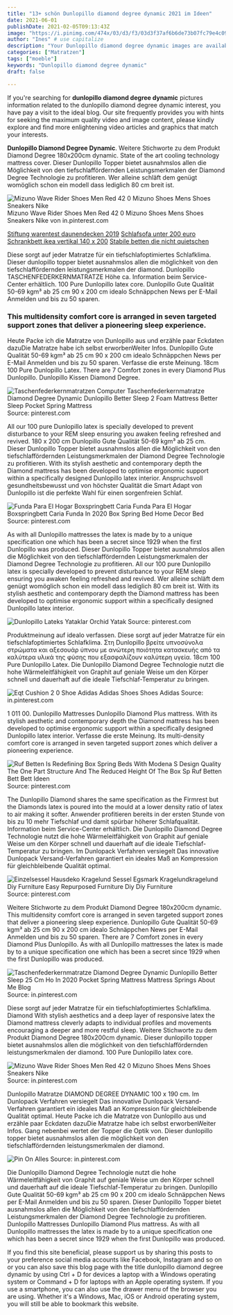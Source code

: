 ```yaml
---
title: "13+ schön Dunlopillo diamond degree dynamic 2021 im Ideen"
date: 2021-06-01
publishDate: 2021-02-05T09:13:43Z
image: "https://i.pinimg.com/474x/03/d3/f3/03d3f37af6b6de73b07fc79e4c09f4c3.jpg"
author: "Ines" # use capitalize
description: "Your Dunlopillo diamond degree dynamic images are available. Dunlopillo diamond degree dynamic are a topic that is being searched for and liked by netizens today. You can Get the Dunlopillo diamond degree dynamic files here. Download all royalty-free photos and vectors."
categories: ["Matratzen"]
tags: ["moeble"]
keywords: "Dunlopillo diamond degree dynamic"
draft: false

---
```


If you're searching for **dunlopillo diamond degree dynamic** pictures information related to the dunlopillo diamond degree dynamic interest, you have pay a visit to the ideal  blog. Our site frequently  provides you with  hints  for seeking  the maximum  quality video and image  content, please kindly explore and find more enlightening video articles and graphics that match your interests.

**Dunlopillo Diamond Degree Dynamic**. Weitere Stichworte zu dem Produkt Diamond Degree 180x200cm dynamic. State of the art cooling technology mattress cover. Dieser Dunlopillo Topper bietet ausnahmslos allen die Möglichkeit von den tiefschlaffördernden Leistungsmerkmalen der Diamond Degree Technologie zu profitieren. Wer alleine schläft dem genügt womöglich schon ein modell dass lediglich 80 cm breit ist.

![Mizuno Wave Rider Shoes Men Red 42 0 Mizuno Shoes Mens Shoes Sneakers Nike](https://i.pinimg.com/170x/11/92/b1/1192b127b21b880a5d714eecfd333b7c.jpg "Mizuno Wave Rider Shoes Men Red 42 0 Mizuno Shoes Mens Shoes Sneakers Nike")
Mizuno Wave Rider Shoes Men Red 42 0 Mizuno Shoes Mens Shoes Sneakers Nike von in.pinterest.com

[Stiftung warentest daunendecken 2019](/stiftung-warentest-daunendecken-2019/)
[Schlafsofa unter 200 euro](/schlafsofa-unter-200-euro/)
[Schrankbett ikea vertikal 140 x 200](/schrankbett-ikea-vertikal-140-x-200/)
[Stabile betten die nicht quietschen](/stabile-betten-die-nicht-quietschen/)

Diese sorgt auf jeder Matratze für ein tiefschlafoptimiertes Schlafklima. Dieser dunlopillo topper bietet ausnahmslos allen die möglichkeit von den tiefschlaffördernden leistungsmerkmalen der diamond. Dunlopillo TASCHENFEDERKERNMATRATZE Höhe ca. Information beim Service-Center erhältlich. 100 Pure Dunlopillo latex core. Dunlopillo Gute Qualität 50-69 kgm³ ab 25 cm 90 x 200 cm idealo Schnäppchen News per E-Mail Anmelden und bis zu 50 sparen.

### This multidensity comfort core is arranged in seven targeted support zones that deliver a pioneering sleep experience.

Heute Packe ich die Matratze von Dunlopillo aus und erzähle paar Eckdaten dazuDie Matratze habe ich selbst erworbenWeiter Infos. Dunlopillo Gute Qualität 50-69 kgm³ ab 25 cm 90 x 200 cm idealo Schnäppchen News per E-Mail Anmelden und bis zu 50 sparen. Verfasse die erste Meinung. 18cm 100 Pure Dunlopillo Latex. There are 7 Comfort zones in every Diamond Plus Dunlopillo. Dunlopillo Kissen Diamond Degree.


![Taschenfederkernmatratzen Computer Taschenfederkernmatratze Diamond Degree Dynamic Dunlopillo Better Sleep 2 Foam Mattress Better Sleep Pocket Spring Mattress](https://i.pinimg.com/474x/14/5f/cb/145fcb59244d4d103999a299519af401.jpg "Taschenfederkernmatratzen Computer Taschenfederkernmatratze Diamond Degree Dynamic Dunlopillo Better Sleep 2 Foam Mattress Better Sleep Pocket Spring Mattress")
Source: pinterest.com

All our 100 pure Dunlopillo latex is specially developed to prevent disturbance to your REM sleep ensuring you awaken feeling refreshed and revived. 180 x 200 cm Dunlopillo Gute Qualität 50-69 kgm³ ab 25 cm. Dieser Dunlopillo Topper bietet ausnahmslos allen die Möglichkeit von den tiefschlaffördernden Leistungsmerkmalen der Diamond Degree Technologie zu profitieren. With its stylish aesthetic and contemporary depth the Diamond mattress has been developed to optimise ergonomic support within a specifically designed Dunlopillo latex interior. Anspruchsvoll gesundheitsbewusst und von höchster Qualität die Smart Adapt von Dunlopillo ist die perfekte Wahl für einen sorgenfreien Schlaf.

![Funda Para El Hogar Boxspringbett Caria Funda Para El Hogar Boxspringbett Caria Funda In 2020 Box Spring Bed Home Decor Bed](https://i.pinimg.com/474x/ea/f7/5d/eaf75d286d521943c1639b59d4126d2c.jpg "Funda Para El Hogar Boxspringbett Caria Funda Para El Hogar Boxspringbett Caria Funda In 2020 Box Spring Bed Home Decor Bed")
Source: pinterest.com

As with all Dunlopillo mattresses the latex is made by to a unique specification one which has been a secret since 1929 when the first Dunlopillo was produced. Dieser Dunlopillo Topper bietet ausnahmslos allen die Möglichkeit von den tiefschlaffördernden Leistungsmerkmalen der Diamond Degree Technologie zu profitieren. All our 100 pure Dunlopillo latex is specially developed to prevent disturbance to your REM sleep ensuring you awaken feeling refreshed and revived. Wer alleine schläft dem genügt womöglich schon ein modell dass lediglich 80 cm breit ist. With its stylish aesthetic and contemporary depth the Diamond mattress has been developed to optimise ergonomic support within a specifically designed Dunlopillo latex interior.

![Dunlopillo Lateks Yataklar Orchid Yatak](https://i.pinimg.com/originals/0d/85/81/0d85817d410cdb961b1b82eeee31c2d2.jpg "Dunlopillo Lateks Yataklar Orchid Yatak")
Source: pinterest.com

Produktmeinung auf idealo verfassen. Diese sorgt auf jeder Matratze für ein tiefschlafoptimiertes Schlafklima. Στη Dunlopillo βρείτε υπνοσύνολα στρώματα και αξεσουάρ ύπνου με ανώτερη ποιότητα κατασκευής από τα καλύτερα υλικά της φύσης που εξασφαλίζουν καλύτερη υγεία. 18cm 100 Pure Dunlopillo Latex. Die Dunlopillo Diamond Degree Technologie nutzt die hohe Wärmeleitfähigkeit von Graphit auf geniale Weise um den Körper schnell und dauerhaft auf die ideale Tiefschlaf-Temperatur zu bringen.

![Eqt Cushion 2 0 Shoe Adidas Adidas Shoes Shoes Adidas](https://i.pinimg.com/170x/7c/75/e6/7c75e6f94763a1039f6783875a48cf34.jpg "Eqt Cushion 2 0 Shoe Adidas Adidas Shoes Shoes Adidas")
Source: in.pinterest.com

1 011 00. Dunlopillo Mattresses Dunlopillo Diamond Plus mattress. With its stylish aesthetic and contemporary depth the Diamond mattress has been developed to optimise ergonomic support within a specifically designed Dunlopillo latex interior. Verfasse die erste Meinung. Its multi-density comfort core is arranged in seven targeted support zones which deliver a pioneering experience.

![Ruf Betten Is Redefining Box Spring Beds With Modena S Design Quality The One Part Structure And The Reduced Height Of The Box Sp Ruf Betten Bett Bett Ideen](https://i.pinimg.com/originals/f6/90/fc/f690fcd421d598f4d9ef2334ebdf6df8.jpg "Ruf Betten Is Redefining Box Spring Beds With Modena S Design Quality The One Part Structure And The Reduced Height Of The Box Sp Ruf Betten Bett Bett Ideen")
Source: pinterest.com

The Dunlopillo Diamond shares the same specification as the Firmrest but the Diamonds latex is poured into the mould at a lower density ratio of latex to air making it softer. Anwender profitieren bereits in der ersten Stunde von bis zu 10 mehr Tiefschlaf und damit spürbar höherer Schlafqualität. Information beim Service-Center erhältlich. Die Dunlopillo Diamond Degree Technologie nutzt die hohe Wärmeleitfähigkeit von Graphit auf geniale Weise um den Körper schnell und dauerhaft auf die ideale Tiefschlaf-Temperatur zu bringen. Im Dunlopack Verfahren versiegelt Das innovative Dunlopack Versand-Verfahren garantiert ein ideales Maß an Kompression für gleichbleibende Qualität optimal.

![Einzelsessel Hausdeko Kragelund Sessel Egsmark Kragelundkragelund Diy Furniture Easy Repurposed Furniture Diy Diy Furniture](https://i.pinimg.com/474x/dc/95/ad/dc95ad7a87b21df2bfaf8cd0a8d10b14.jpg "Einzelsessel Hausdeko Kragelund Sessel Egsmark Kragelundkragelund Diy Furniture Easy Repurposed Furniture Diy Diy Furniture")
Source: pinterest.com

Weitere Stichworte zu dem Produkt Diamond Degree 180x200cm dynamic. This multidensity comfort core is arranged in seven targeted support zones that deliver a pioneering sleep experience. Dunlopillo Gute Qualität 50-69 kgm³ ab 25 cm 90 x 200 cm idealo Schnäppchen News per E-Mail Anmelden und bis zu 50 sparen. There are 7 Comfort zones in every Diamond Plus Dunlopillo. As with all Dunlopillo mattresses the latex is made by to a unique specification one which has been a secret since 1929 when the first Dunlopillo was produced.

![Taschenfederkernmatratze Diamond Degree Dynamic Dunlopillo Better Sleep 25 Cm Ho In 2020 Pocket Spring Mattress Mattress Springs About Me Blog](https://i.pinimg.com/474x/9b/cc/9d/9bcc9d602ac056f49a8f5d17fe5689fa.jpg "Taschenfederkernmatratze Diamond Degree Dynamic Dunlopillo Better Sleep 25 Cm Ho In 2020 Pocket Spring Mattress Mattress Springs About Me Blog")
Source: in.pinterest.com

Diese sorgt auf jeder Matratze für ein tiefschlafoptimiertes Schlafklima. Diamond With stylish aesthetics and a deep layer of responsive latex the Diamond mattress cleverly adapts to individual profiles and movements encouraging a deeper and more restful sleep. Weitere Stichworte zu dem Produkt Diamond Degree 180x200cm dynamic. Dieser dunlopillo topper bietet ausnahmslos allen die möglichkeit von den tiefschlaffördernden leistungsmerkmalen der diamond. 100 Pure Dunlopillo latex core.

![Mizuno Wave Rider Shoes Men Red 42 0 Mizuno Shoes Mens Shoes Sneakers Nike](https://i.pinimg.com/170x/11/92/b1/1192b127b21b880a5d714eecfd333b7c.jpg "Mizuno Wave Rider Shoes Men Red 42 0 Mizuno Shoes Mens Shoes Sneakers Nike")
Source: in.pinterest.com

Dunlopillo Matratze DIAMOND DEGREE DYNAMIC 100 x 190 cm. Im Dunlopack Verfahren versiegelt Das innovative Dunlopack Versand-Verfahren garantiert ein ideales Maß an Kompression für gleichbleibende Qualität optimal. Heute Packe ich die Matratze von Dunlopillo aus und erzähle paar Eckdaten dazuDie Matratze habe ich selbst erworbenWeiter Infos. Gang nebenbei wertet der Topper die Optik von. Dieser dunlopillo topper bietet ausnahmslos allen die möglichkeit von den tiefschlaffördernden leistungsmerkmalen der diamond.

![Pin On Alles](https://i.pinimg.com/474x/03/d3/f3/03d3f37af6b6de73b07fc79e4c09f4c3.jpg "Pin On Alles")
Source: in.pinterest.com

Die Dunlopillo Diamond Degree Technologie nutzt die hohe Wärmeleitfähigkeit von Graphit auf geniale Weise um den Körper schnell und dauerhaft auf die ideale Tiefschlaf-Temperatur zu bringen. Dunlopillo Gute Qualität 50-69 kgm³ ab 25 cm 90 x 200 cm idealo Schnäppchen News per E-Mail Anmelden und bis zu 50 sparen. Dieser Dunlopillo Topper bietet ausnahmslos allen die Möglichkeit von den tiefschlaffördernden Leistungsmerkmalen der Diamond Degree Technologie zu profitieren. Dunlopillo Mattresses Dunlopillo Diamond Plus mattress. As with all Dunlopillo mattresses the latex is made by to a unique specification one which has been a secret since 1929 when the first Dunlopillo was produced.

If you find this site beneficial, please support us by sharing this posts to your preference social media accounts like Facebook, Instagram and so on or you can also save this blog page with the title dunlopillo diamond degree dynamic by using Ctrl + D for devices a laptop with a Windows operating system or Command + D for laptops with an Apple operating system. If you use a smartphone, you can also use the drawer menu of the browser you are using. Whether it's a Windows, Mac, iOS or Android operating system, you will still be able to bookmark this website.
